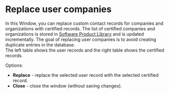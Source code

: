 # Replace user companies
 
In this Window, you can replace custom contact records for companies and organizations with certified records. The list of certified companies and organizations is stored in [Software Product Library](../../../../../alvao-asset-management/software-management/custom-swlib) and is updated incrementally. The goal of replacing user companies is to avoid creating duplicate entries in the database.  
 The left table shows the user records and the right table shows the certified records.
 
Options:

- **Replace** - replace the selected user record with the selected certified record.
- **Close** - close the window (without saving changes).
